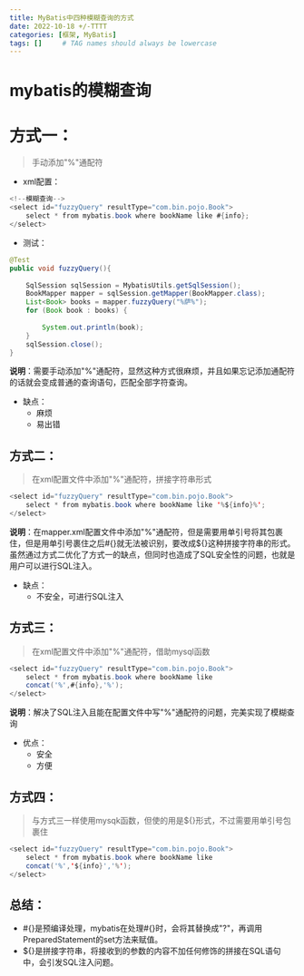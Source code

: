 ```yaml
---
title: MyBatis中四种模糊查询的方式
date: 2022-10-18 +/-TTTT
categories: [框架, MyBatis]
tags: []     # TAG names should always be lowercase
---
```


# mybatis的模糊查询


# 方式一：

>手动添加"%"通配符

- xml配置：

```java
<!--模糊查询-->
<select id="fuzzyQuery" resultType="com.bin.pojo.Book">
    select * from mybatis.book where bookName like #{info};
</select>
```

- 测试：

```java
@Test
public void fuzzyQuery(){
   
    SqlSession sqlSession = MybatisUtils.getSqlSession();
    BookMapper mapper = sqlSession.getMapper(BookMapper.class);
    List<Book> books = mapper.fuzzyQuery("%萨%");
    for (Book book : books) {
   
        System.out.println(book);
    }
    sqlSession.close();
}
```

**说明**：需要手动添加"%"通配符，显然这种方式很麻烦，并且如果忘记添加通配符的话就会变成普通的查询语句，匹配全部字符查询。

- 缺点： 
  - 麻烦 
  - 易出错 

## 方式二：

>在xml配置文件中添加"%"通配符，拼接字符串形式

```java
<select id="fuzzyQuery" resultType="com.bin.pojo.Book">
    select * from mybatis.book where bookName like '%${info}%';
</select>
```

**说明**：在mapper.xml配置文件中添加"%"通配符，但是需要用单引号将其包裹住，但是用单引号裹住之后#{}就无法被识别，要改成${}这种拼接字符串的形式。虽然通过方式二优化了方式一的缺点，但同时也造成了SQL安全性的问题，也就是用户可以进行SQL注入。

- 缺点： 
  - 不安全，可进行SQL注入 

## 方式三：

>在xml配置文件中添加"%"通配符，借助mysql函数

```java
<select id="fuzzyQuery" resultType="com.bin.pojo.Book">
    select * from mybatis.book where bookName like 
    concat('%',#{info},'%');
</select>
```

**说明**：解决了SQL注入且能在配置文件中写"%"通配符的问题，完美实现了模糊查询

- 优点： 
  - 安全 
  - 方便 


## 方式四：

>与方式三一样使用mysqk函数，但使的用是${}形式，不过需要用单引号包裹住

```java
<select id="fuzzyQuery" resultType="com.bin.pojo.Book">
    select * from mybatis.book where bookName like 
    concat('%','${info}','%');
</select>
```

## 总结：

- #{}是预编译处理，mybatis在处理#{}时，会将其替换成"?"，再调用PreparedStatement的set方法来赋值。 
- ${}是拼接字符串，将接收到的参数的内容不加任何修饰的拼接在SQL语句中，会引发SQL注入问题。

